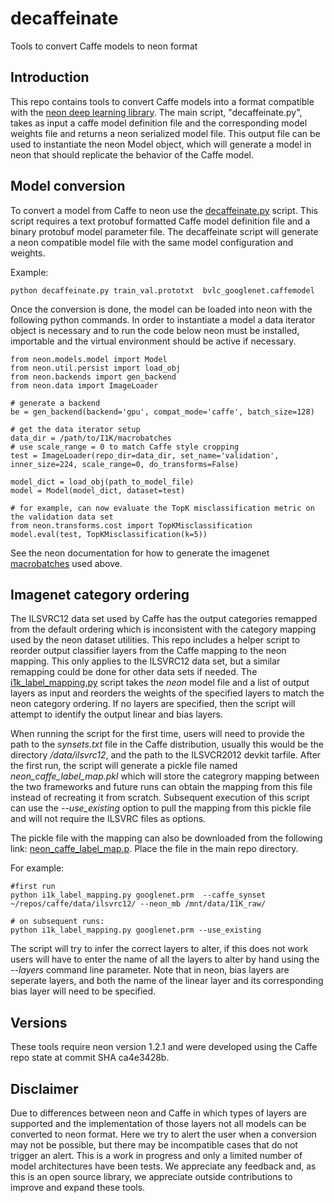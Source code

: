# decaffeinate

Tools to convert Caffe models to neon format

## Introduction

This repo contains tools to convert Caffe models into a format compatible with the 
[neon deep learning library](https://github.com/NervanaSystems/neon).  The main
script, "decaffeinate.py", takes as input a caffe model definition file and the corresponding
model weights file and returns a neon serialized model file.  This output file can be used to
instantiate the neon Model object, which will generate a model in neon that should replicate the 
behavior of the Caffe model.


## Model conversion

To convert a model from Caffe to neon use the
[decaffeinate.py](https://github.com/NervanaSystems/decaffeinate/blob/master/decaffeinate.py) script.
This script requires a text protobuf formatted Caffe model definition file and a binary protobuf model
parameter file.  The decaffeinate script will generate a neon compatible model file with the same model
configuration and weights.

Example:
```
python decaffeinate.py train_val.prototxt  bvlc_googlenet.caffemodel
```

Once the conversion is done, the model can be loaded into neon with the following python commands.
In order to instantiate a model a data iterator object is necessary and to run the code below neon
must be installed, importable and the virtual environment should be active if necessary.

```
from neon.models.model import Model
from neon.util.persist import load_obj
from neon.backends import gen_backend
from neon.data import ImageLoader

# generate a backend
be = gen_backend(backend='gpu', compat_mode='caffe', batch_size=128)

# get the data iterator setup
data_dir = /path/to/I1K/macrobatches
# use scale_range = 0 to match Caffe style cropping
test = ImageLoader(repo_dir=data_dir, set_name='validation', inner_size=224, scale_range=0, do_transforms=False)

model_dict = load_obj(path_to_model_file)
model = Model(model_dict, dataset=test)

# for example, can now evaluate the TopK misclassification metric on the validation data set
from neon.transforms.cost import TopKMisclassification
model.eval(test, TopKMisclassification(k=5))
```

See the neon documentation for how to generate the imagenet
[macrobatches](http://neon.nervanasys.com/docs/latest/datasets.html#imagenet) used above.

## Imagenet category ordering

The ILSVRC12 data set used by Caffe has the output categories remapped from the default ordering which is
inconsistent with the category mapping used by the neon dataset utilities.  This repo includes a helper script
to reorder output classifier layers from the Caffe mapping to the neon mapping.  This only applies to the
ILSVRC12 data set, but a similar remapping could be done for other data sets if needed.  The
[i1k_label_mapping.py](https://github.com/NervanaSystems/decaffeinate/blob/master/i1k_label_mapping.py) script
takes the *neon* model file and a list of output layers as input and reorders the weights of the specified
layers to match the neon category ordering.  If no layers are specified, then the script will attempt to
identify the output linear and bias layers.

When running the script for the first time, users will need to provide the path to the _synsets.txt_ file in the Caffe
distribution, usually this would be the directory _<caffe root>/data/ilsvrc12_, and
the path to the ILSVCR2012 devkit tarfile.  After the first run, the script will generate a pickle file
named _neon_caffe_label_map.pkl_ which will store the categrory mapping between the two frameworks and
future runs can obtain the mapping from this file instead of recreating it from scratch.
Subsequent execution of this script can use the _--use_existing_ option to pull the mapping from this pickle
file and will not require the ILSVRC files as options.

The pickle file with the mapping can also be downloaded from the following link: [neon_caffe_label_map.p]( https://s3-us-west-1.amazonaws.com/nervana-modelzoo/neon_caffe_label_map.p).  Place the file in the main repo directory.

For example:
```
#first run
python i1k_label_mapping.py googlenet.prm  --caffe_synset ~/repos/caffe/data/ilsvrc12/ --neon_mb /mnt/data/I1K_raw/

# on subsequent runs:
python i1k_label_mapping.py googlenet.prm --use_existing

```

The script will try to infer the correct layers to alter, if this does not work users will have to enter the name
of all the layers to alter by hand using the _--layers_ command line parameter.  Note that in neon, bias layers are
seperate layers, and both the name of the linear layer and its corresponding bias layer will need to be specified.


## Versions

These tools require neon version 1.2.1 and were developed using the Caffe repo state at commit SHA
ca4e3428b.

## Disclaimer
Due to differences between neon and Caffe in which types of layers are supported and the implementation of those layers
not all models can be converted to neon format.  Here we try to alert the user when a conversion may not be possible,
but there may be incompatible cases that do not trigger an alert.  This is a work in progress and only a limited number
of model  architectures have been tests.  We appreciate any feedback and, as this is an open source library, we
appreciate outside contributions to improve and expand these tools.
